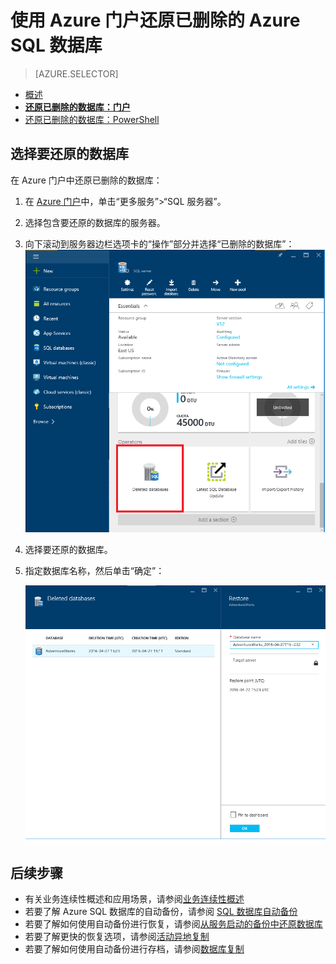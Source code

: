 <properties
	pageTitle="还原已删除的 Azure SQL 数据库（Azure 门户）| Azure"
	description="还原已删除的 Azure SQL 数据库（Azure 门户）。"
	services="sql-database"
	documentationCenter=""
	authors="stevestein"
	manager="jhubbard"
	editor=""/>

<tags
	ms.service="sql-database"
	ms.devlang="NA"
	ms.date="10/12/2016"
	wacn.date="10/31/2016"
	ms.author="sstein"
	ms.workload="NA"
	ms.topic="article"
	ms.tgt_pltfrm="NA"/>


# 使用 Azure 门户还原已删除的 Azure SQL 数据库

> [AZURE.SELECTOR]
- [概述](/documentation/articles/sql-database-recovery-using-backups/)
- [**还原已删除的数据库：门户**](/documentation/articles/sql-database-restore-deleted-database-portal/)
- [还原已删除的数据库：PowerShell](/documentation/articles/sql-database-restore-deleted-database-powershell/)

## 选择要还原的数据库 

在 Azure 门户中还原已删除的数据库：

1.	在 [Azure 门户](https://portal.azure.cn)中，单击“更多服务”>“SQL 服务器”。
3.  选择包含要还原的数据库的服务器。
4.  向下滚动到服务器边栏选项卡的“操作”部分并选择“已删除的数据库”：
	![还原 Azure SQL 数据库](./media/sql-database-restore-deleted-database-portal/restore-deleted-trashbin.png)
5.  选择要还原的数据库。
6.  指定数据库名称，然后单击“确定”：

    ![还原 Azure SQL 数据库](./media/sql-database-restore-deleted-database-portal/restore-deleted.png)


## 后续步骤

- 有关业务连续性概述和应用场景，请参阅[业务连续性概述](/documentation/articles/sql-database-business-continuity/)
- 若要了解 Azure SQL 数据库的自动备份，请参阅 [SQL 数据库自动备份](/documentation/articles/sql-database-automated-backups/)
- 若要了解如何使用自动备份进行恢复，请参阅[从服务启动的备份中还原数据库](/documentation/articles/sql-database-recovery-using-backups/)
- 若要了解更快的恢复选项，请参阅[活动异地复制](/documentation/articles/sql-database-geo-replication-overview/)
- 若要了解如何使用自动备份进行存档，请参阅[数据库复制](/documentation/articles/sql-database-copy/)

<!---HONumber=Mooncake_1024_2016-->